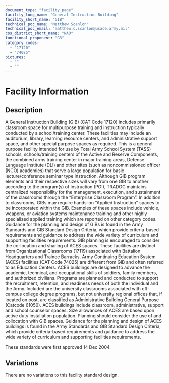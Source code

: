```yaml
---
document_type: "facility_page"
facility_long_name: "General Instruction Building"
facility_short_name: "GIB"
technical_poc_name: "Matthew Scanlon"
technical_poc_email: "matthew.c.scanlon@usace.army.mil"
cos_district_short_name: "NAO"
functional_proponent: "G3"
category_codes:
  - "17120"
  - "74025"
pictures:
  - ""
  - ""
---
```


# Facility Information

## Description

A General Instruction Building (GIB) (CAT Code 17120) includes primarily classroom space for multipurpose training and instruction typically conducted by a school/training center. These facilities may include an auditorium, library, learning resource centers, and administrative support space, and other special purpose spaces as required. This is a general purpose facility intended for use by Total Army School System (TASS) schools, schools/training centers of the Active and Reserve Components, the combined arms training center in major training areas, Defense Language Institute (DLI) and other sites (such as noncommissioned officer (NCO) academies) that serve a large population for basic lecture/conference seminar type instruction. Although GIB program elements and their respective sizes will vary from one GIB to another according to the program(s) of instruction (POI), TRADOC maintains centralized responsibility for the management, execution, and sustainment of the classrooms through the “Enterprise Classroom Program”. In addition to classrooms, GIBs may require hands-on "Applied Instruction" spaces to be incorporated within the GIB. Examples of these spaces include vehicle, weapons, or aviation systems maintenance training and other highly specialized applied training which are reported on other category codes. Guidance for the planning and design of GIBs is found in the Army Standards and GIB Standard Design Criteria, which provide criteria-based requirements and guidance to address the wide variety of curriculum and supporting facilities requirements. GIB planning is encouraged to consider the co-location and sharing of ACES spaces. These facilities are distinct from Organizational Classrooms (17119) associated with Battalion Headquarters and Trainee Barracks.
Army Continuing Education System (ACES) facilities (CAT Code 74025) are different from GIB and often referred to as Education Centers. ACES buildings are designed to advance the academic, technical, and occupational skills of soldiers, family members, and authorized civilians. Programs are planned and conducted to support the recruitment, retention, and readiness needs of both the individual and the Army. Included are the university classrooms associated with off-campus college degree programs, but not university regional offices that, if located on post, are classified as Administrative Building General Purpose (Catcode 61050). ACES buildings include classroom, administrative, support and school counselor spaces. Size allowances of ACES are based upon active duty installation population. Planning should consider the use of and collocation with GIB spaces. Guidance for the planning and design of ACES buildings is found in the Army Standards and GIB Standard Design Criteria, which provide criteria-based requirements and guidance to address the wide variety of curriculum and supporting facilities requirements.

These standards were first approved 14 Dec 2004.

## Variations

There are no variations to this facility standard design.
